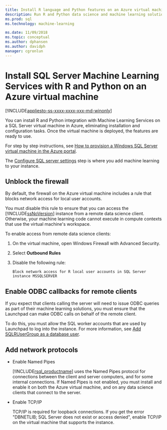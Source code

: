 ```yaml
---
title: Install R language and Python features on an Azure virtual machine - SQL Server Machine Learning Services
description: Run R and Python data science and machine learning solutions on a SQL Server virtual machine in the Azure cloud.
ms.prod: sql
ms.technology: machine-learning

ms.date: 11/09/2018  
ms.topic: conceptual
ms.author: dphansen
ms.author: davidph
manager: cgronlun
---
```

# Install SQL Server Machine Learning Services with R and Python on an Azure virtual machine
[!INCLUDE[appliesto-ss-xxxx-xxxx-xxx-md-winonly](../../includes/appliesto-ss-xxxx-xxxx-xxx-md-winonly.md)]

You can install R and Python integration with Machine Learning Services on a SQL Server virtual machine in Azure, eliminating installation and configuration tasks. Once the virtual machine is deployed, the features are ready to use.
 
For step by step instructions, see [How to provision a Windows SQL Server virtual machine in the Azure portal](https://docs.microsoft.com/azure/virtual-machines/windows/sql/virtual-machines-windows-portal-sql-server-provision).

The [Configure SQL server settings](https://docs.microsoft.com/azure/virtual-machines/windows/sql/virtual-machines-windows-portal-sql-server-provision#4-configure-sql-server-settings) step is where you add machine learning to your instance.

<a name="firewall"></a>

## Unblock the firewall

By default, the firewall on the Azure virtual machine includes a rule that blocks network access for local user accounts.

You must disable this rule to ensure that you can access the [!INCLUDE[ssNoVersion](../../includes/ssnoversion-md.md)] instance from a remote data science client.  Otherwise, your machine learning code cannot execute in compute contexts that use the virtual machine's workspace.

To enable access from remote data science clients:

1. On the virtual machine, open Windows Firewall with Advanced Security.
2. Select **Outbound Rules**
3. Disable the following rule:
  
     `Block network access for R local user accounts in SQL Server instance MSSQLSERVER`
  
## Enable ODBC callbacks for remote clients

If you expect that clients calling the server will need to issue ODBC queries as part of their machine learning solutions, you must ensure that the Launchpad can make ODBC calls on behalf of the remote client. 

To do this, you must allow the SQL worker accounts that are used by Launchpad to log into the instance. For more information, see [Add SQLRUserGroup as a database user](../security/add-sqlrusergroup-to-database.md).

<a name="network"></a>

## Add network protocols

+ Enable Named Pipes
  
  [!INCLUDE[rsql_productname](../../includes/rsql-productname-md.md)] uses the Named Pipes protocol for connections between the client and server computers, and for some internal connections. If Named Pipes is not enabled, you must install and enable it on both the Azure virtual machine, and on any data science clients that connect to the server.
  
+ Enable TCP/IP

  TCP/IP is required for loopback connections. If you get the error "DBNETLIB; SQL Server does not exist or access denied", enable TCP/IP on the virtual machine that supports the instance.